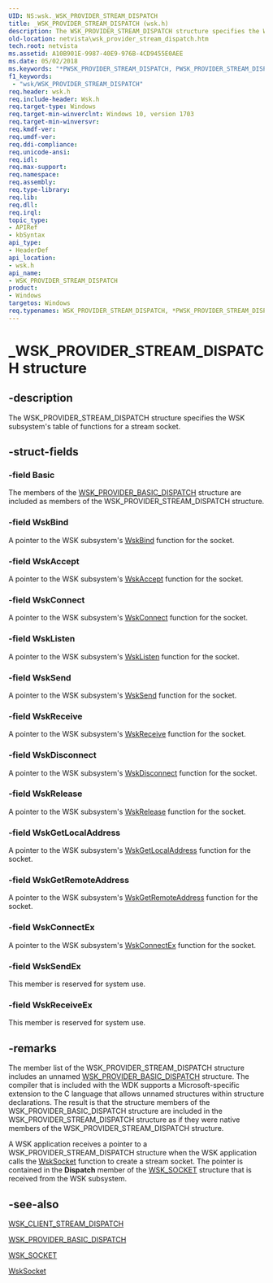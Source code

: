 ```yaml
---
UID: NS:wsk._WSK_PROVIDER_STREAM_DISPATCH
title: _WSK_PROVIDER_STREAM_DISPATCH (wsk.h)
description: The WSK_PROVIDER_STREAM_DISPATCH structure specifies the WSK subsystem's table of functions for a stream socket.
old-location: netvista\wsk_provider_stream_dispatch.htm
tech.root: netvista
ms.assetid: A10B901E-9987-40E9-976B-4CD9455E0AEE
ms.date: 05/02/2018
ms.keywords: "*PWSK_PROVIDER_STREAM_DISPATCH, PWSK_PROVIDER_STREAM_DISPATCH, PWSK_PROVIDER_STREAM_DISPATCH structure pointer [Network Drivers Starting with Windows Vista], WSK_PROVIDER_STREAM_DISPATCH, WSK_PROVIDER_STREAM_DISPATCH structure [Network Drivers Starting with Windows Vista], _WSK_PROVIDER_STREAM_DISPATCH, netvista.wsk_provider_stream_dispatch, wsk/PWSK_PROVIDER_STREAM_DISPATCH, wsk/WSK_PROVIDER_STREAM_DISPATCH"
f1_keywords:
 - "wsk/WSK_PROVIDER_STREAM_DISPATCH"
req.header: wsk.h
req.include-header: Wsk.h
req.target-type: Windows
req.target-min-winverclnt: Windows 10, version 1703
req.target-min-winversvr: 
req.kmdf-ver: 
req.umdf-ver: 
req.ddi-compliance: 
req.unicode-ansi: 
req.idl: 
req.max-support: 
req.namespace: 
req.assembly: 
req.type-library: 
req.lib: 
req.dll: 
req.irql: 
topic_type:
- APIRef
- kbSyntax
api_type:
- HeaderDef
api_location:
- wsk.h
api_name:
- WSK_PROVIDER_STREAM_DISPATCH
product:
- Windows
targetos: Windows
req.typenames: WSK_PROVIDER_STREAM_DISPATCH, *PWSK_PROVIDER_STREAM_DISPATCH
---
```


# _WSK_PROVIDER_STREAM_DISPATCH structure


## -description


The WSK_PROVIDER_STREAM_DISPATCH structure specifies the WSK subsystem's table of functions for a
  stream socket.
   
  


## -struct-fields




### -field Basic

The members of the 
     <a href="https://docs.microsoft.com/windows-hardware/drivers/ddi/wsk/ns-wsk-_wsk_provider_basic_dispatch">
     WSK_PROVIDER_BASIC_DISPATCH</a> structure are included as members of the WSK_PROVIDER_STREAM_DISPATCH
     structure.


### -field WskBind

A pointer to the WSK subsystem's 
     <a href="https://docs.microsoft.com/windows-hardware/drivers/ddi/wsk/nc-wsk-pfn_wsk_bind">WskBind</a> function for the socket.


### -field WskAccept

A pointer to the WSK subsystem's 
     <a href="https://docs.microsoft.com/windows-hardware/drivers/ddi/wsk/nc-wsk-pfn_wsk_accept">WskAccept</a> function for the socket.


### -field WskConnect

A pointer to the WSK subsystem's 
     <a href="https://docs.microsoft.com/windows-hardware/drivers/ddi/wsk/nc-wsk-pfn_wsk_connect">WskConnect</a> function for the socket.


### -field WskListen

A pointer to the WSK subsystem's 
     <a href="https://docs.microsoft.com/windows-hardware/drivers/ddi/wsk/nc-wsk-pfn_wsk_listen">WskListen</a> function for the socket.


### -field WskSend

A pointer to the WSK subsystem's 
     <a href="https://docs.microsoft.com/windows-hardware/drivers/ddi/wsk/nc-wsk-pfn_wsk_send">WskSend</a> function for the socket.


### -field WskReceive

A pointer to the WSK subsystem's 
     <a href="https://docs.microsoft.com/windows-hardware/drivers/ddi/wsk/nc-wsk-pfn_wsk_receive">WskReceive</a> function for the socket.


### -field WskDisconnect

A pointer to the WSK subsystem's 
     <a href="https://docs.microsoft.com/windows-hardware/drivers/ddi/wsk/nc-wsk-pfn_wsk_disconnect">WskDisconnect</a> function for the
     socket.


### -field WskRelease

A pointer to the WSK subsystem's 
     <a href="https://docs.microsoft.com/previous-versions/windows/hardware/drivers/ff571144(v=vs.85)">WskRelease</a> function for the socket.


### -field WskGetLocalAddress

A pointer to the WSK subsystem's 
     <a href="https://docs.microsoft.com/windows-hardware/drivers/ddi/wsk/nc-wsk-pfn_wsk_get_local_address">WskGetLocalAddress</a> function for the
     socket.


### -field WskGetRemoteAddress

A pointer to the WSK subsystem's 
     <a href="https://docs.microsoft.com/windows-hardware/drivers/ddi/wsk/nc-wsk-pfn_wsk_get_remote_address">WskGetRemoteAddress</a> function for the
     socket.


### -field WskConnectEx

A pointer to the WSK subsystem's 
     <a href="https://docs.microsoft.com/windows-hardware/drivers/ddi/wsk/nc-wsk-pfn_wsk_connect_ex">WskConnectEx</a> function for the
     socket.

### -field WskSendEx

This member is reserved for system use.

### -field WskReceiveEx

This member is reserved for system use.

## -remarks


The member list of the WSK_PROVIDER_STREAM_DISPATCH structure includes an unnamed 
    <a href="https://docs.microsoft.com/windows-hardware/drivers/ddi/wsk/ns-wsk-_wsk_provider_basic_dispatch">
    WSK_PROVIDER_BASIC_DISPATCH</a> structure. The compiler that is included with the WDK supports a
    Microsoft-specific extension to the C language that allows unnamed structures within structure
    declarations. The result is that the structure members of the WSK_PROVIDER_BASIC_DISPATCH structure are
    included in the WSK_PROVIDER_STREAM_DISPATCH structure as if they were native members of the
    WSK_PROVIDER_STREAM_DISPATCH structure.

A WSK application receives a pointer to a WSK_PROVIDER_STREAM_DISPATCH structure when the WSK
    application calls the 
    <a href="https://docs.microsoft.com/windows-hardware/drivers/ddi/wsk/nc-wsk-pfn_wsk_socket">WskSocket</a> function to create a stream socket.
    The pointer is contained in the 
    <b>Dispatch</b> member of the 
    <a href="https://docs.microsoft.com/windows-hardware/drivers/ddi/wsk/ns-wsk-_wsk_socket">WSK_SOCKET</a> structure that is received from the
    WSK subsystem.




## -see-also




<a href="https://docs.microsoft.com/windows-hardware/drivers/ddi/wsk/ns-wsk-_wsk_client_stream_dispatch">WSK_CLIENT_STREAM_DISPATCH</a>



<a href="https://docs.microsoft.com/windows-hardware/drivers/ddi/wsk/ns-wsk-_wsk_provider_basic_dispatch">
    WSK_PROVIDER_BASIC_DISPATCH</a>



<a href="https://docs.microsoft.com/windows-hardware/drivers/ddi/wsk/ns-wsk-_wsk_socket">WSK_SOCKET</a>



<a href="https://docs.microsoft.com/windows-hardware/drivers/ddi/wsk/nc-wsk-pfn_wsk_socket">WskSocket</a>
 

 


